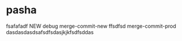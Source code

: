 # pasha
fsafafadf
NEW
debug
merge-commit-new
ffsdfsd
merge-commit-prod
dasdasdasdsafsdfsdasjkjkfsdfsddas
